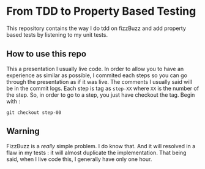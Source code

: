 # From TDD to Property Based Testing

This repository contains the way I do tdd on fizzBuzz and add property based tests by listening to my unit tests.

## How to use this repo

This a presentation I usually live code. In order to allow you to have an experience as similar as possible, I commited each steps so you can go through the presentation as if it was live.
The comments I usually said will be in the commit logs.
Each step is tag as `step-XX` where `XX` is the number of the step.
So, in order to go to a step, you just have checkout the tag.
Begin with :
```
git checkout step-00
```


## Warning

FizzBuzz is a *really* simple problem. I do know that. And it will resolved in a flaw in my tests : it will almost duplicate the implementation. 
That being said, when I live code this, I generally have only one hour. 

